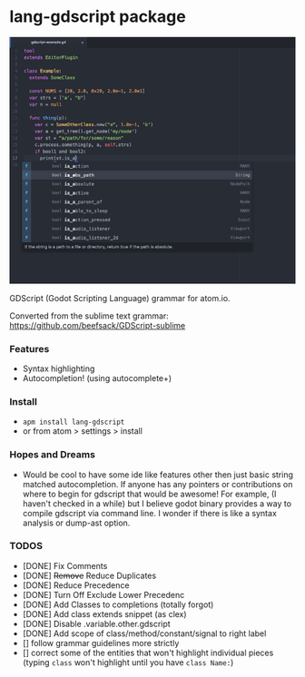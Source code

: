 # lang-gdscript package

![](https://raw.githubusercontent.com/IndicaInkwell/language-gdscript/master/lang-gdscript-demo.png)

GDScript (Godot Scripting Language) grammar for atom.io.

Converted from the sublime text grammar: https://github.com/beefsack/GDScript-sublime

### Features

- Syntax highlighting
- Autocompletion! (using autocomplete+)

### Install

- `apm install lang-gdscript`
- or from atom > settings > install

### Hopes and Dreams

- Would be cool to have some ide like features other then just basic string matched autocompletion. If anyone has any pointers or contributions on where to begin for gdscript that would be awesome! For example, (I haven't checked in a while) but I believe godot binary provides a way to compile gdscript via command line. I wonder if there is like a syntax analysis or dump-ast option.

### TODOS

- [DONE] Fix Comments
- [DONE] ~~Remove~~ Reduce Duplicates
- [DONE] Reduce Precedence
- [DONE] Turn Off Exclude Lower Precedenc
- [DONE] Add Classes to completions (totally forgot)
- [DONE] Add class extends snippet (as clex)
- [DONE] Disable .variable.other.gdscript
- [DONE] Add scope of class/method/constant/signal to right label
- [] follow grammar guidelines more strictly
- [] correct some of the entities that won't highlight individual pieces (typing `class` won't highlight until you have `class Name:`)
